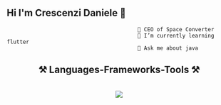 ## Hi I'm Crescenzi Daniele 👋


                                             🔭 CEO of Space Converter
                                             🌱 I’m currently learning flutter
                                             💬 Ask me about java



<h2 align="center">⚒️ Languages-Frameworks-Tools ⚒️</h2>
<br/>
<div align="center">
    <img src="https://skillicons.dev/icons?i=html,css,vscode,github,python,java,javascript,mysql,androidstudio,kotlin,dart,flutter,idea,windows,cpp,c,flask,gradle,maven,spring,ts" /><br>
</div>
